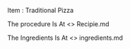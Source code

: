 Item : Traditional Pizza 

The procedure Is At <> Recipie.md

The Ingredients Is At <> ingredients.md